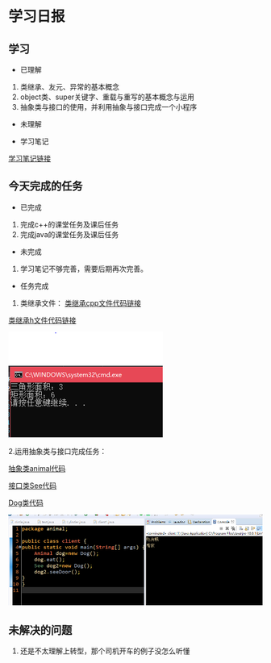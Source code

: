 # 学习日报

## 学习

* 已理解
1. 类继承、友元、异常的基本概念
2. object类、super关键字、重载与重写的基本概念与运用
3. 抽象类与接口的使用，并利用抽象与接口完成一个小程序


* 未理解


* 学习笔记

[学习笔记链接](https://github.com/zhaixiujie/summer-training-/blob/master/0802/0802%E5%AD%A6%E4%B9%A0%E7%AC%94%E8%AE%B0.md)


## 今天完成的任务

* 已完成
1. 完成c++的课堂任务及课后任务
2. 完成java的课堂任务及课后任务


* 未完成

1. 学习笔记不够完善，需要后期再次完善。

* 任务完成
1. 类继承文件：
[类继承cpp文件代码链接](https://github.com/zhaixiujie/summer-training-/blob/master/0802/main.cpp)

[类继承h文件代码链接](https://github.com/zhaixiujie/summer-training-/blob/master/0802/figure.h)
 
![类继承文件截图链接](https://github.com/zhaixiujie/summer-training-/blob/master/0802/%E7%B1%BB%E7%BB%A7%E6%89%BF%E4%BD%9C%E4%B8%9A%E5%9B%BE.PNG)

2.运用抽象类与接口完成任务：

[抽象类animal代码](https://github.com/zhaixiujie/summer-training-/blob/master/0802/Animal.java)

[接口类See代码](https://github.com/zhaixiujie/summer-training-/blob/master/0802/See.java)

[Dog类代码](https://github.com/zhaixiujie/summer-training-/blob/master/0802/Dog.java)

![java任务截图](https://github.com/zhaixiujie/summer-training-/blob/master/0802/Java%E4%BD%9C%E4%B8%9A%E5%9B%BE.PNG)

## 未解决的问题
1. 还是不太理解上转型，那个司机开车的例子没怎么听懂